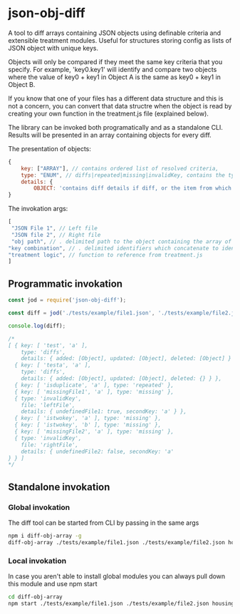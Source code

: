 # json-obj-diff

A tool to diff arrays containing JSON objects using definable criteria and extensible treatment modules. Useful for structures storing config as lists of JSON object with unique keys.

Objects will only be compared if they meet the same key criteria that you specify. For example, 'key0.key1' will identify and compare two objects where the value of key0 + key1 in Object A is the same as key0 + key1 in Object B.

If you know that one of your files has a different data structure and this is not a concern, you can convert that data structre when the object is read by creating your own function in the treatment.js file (explained below).

The library can be invoked both programatically and as a standalone CLI. Results will be presented in an array containing objects for every diff.

The presentation of objects:

``` JAVASCRIPT
{
    key: ["ARRAY"], // contains ordered list of resolved criteria,
    type: "ENUM", // diffs|repeated|missing|invalidKey, contains the type of event,
    details: {
        OBJECT: 'contains diff details if diff, or the item from which an invalidKey originated'
}
```

The invokation args:

``` JAVASCRIPT
[
 "JSON File 1", // Left file
 "JSON file 2", // Right file
 "obj path", // . delimited path to the object containing the array of objects to compare against (if your file structure is complex, otherwise just '.')
"key combination", // . delimited identifiers which concatenate to identify the object to compare against
"treatment logic", // function to reference from treatment.js 
]
```

## Programmatic invokation

``` JAVASCRIPT
const jod = require('json-obj-diff');

const diff = jod('./tests/example/file1.json', './tests/example/file2.json', 'housing.object', 'name.secondKey', 'example');

console.log(diff);

/*
[ { key: [ 'test', 'a' ],
    type: 'diffs',
    details: { added: [Object], updated: [Object], deleted: [Object] } },
  { key: [ 'testa', 'a' ],
    type: 'diffs',
    details: { added: [Object], updated: [Object], deleted: {} } },
  { key: [ 'isduplicate', 'a' ], type: 'repeated' },
  { key: [ 'missingFile1', 'a' ], type: 'missing' },
  { type: 'invalidKey',
    file: 'leftFile',
    details: { undefinedFile1: true, secondKey: 'a' } },
  { key: [ 'istwokey', 'a' ], type: 'missing' },
  { key: [ 'istwokey', 'b' ], type: 'missing' },
  { key: [ 'missingFile2', 'a' ], type: 'missing' },
  { type: 'invalidKey',
    file: 'rightFile',
    details: { undefinedFile2: false, secondKey: 'a'
} } ]
*/

```

## Standalone invokation

### Global invokation

The diff tool can be started from CLI by passing in the same args

``` bash
npm i diff-obj-array -g
diff-obj-array ./tests/example/file1.json ./tests/example/file2.json housing.object name.secondKey example
```

### Local invokation

In case you aren't able to install global modules you can always pull down this module and use npm start

``` bash
cd diff-obj-array
npm start ./tests/example/file1.json ./tests/example/file2.json housing.object name.secondKey example
```
